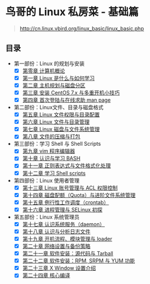 # 鸟哥的 Linux 私房菜 - 基础篇

> <http://cn.linux.vbird.org/linux_basic/linux_basic.php>

## 目录

- 第一部份：Linux 的规划与安装
  - [x] [第零章 计算机概论](00_introduction_to_computer)
  - [x] [第一章 Linux 是什么与如何学习](01_what_is_linux_and_how_to_learn)
  - [x] [第二章 主机规划与磁盘分区](02_planning_and_partition)
  - [x] [第三章 安装 CentOS 7.x 与多重开机小技巧](03_install_centos_and_multi_os)
  - [x] [第四章 首次登陆与在线求助 man page](04_first_login_and_man)
- 第二部份：Linux文件、目录与磁盘格式
  - [x] [第五章 Linux 文件权限与目录配置](05_linux_file_permission)
  - [x] [第六章 Linux 文件与目录管理](06_linux_file_and_directory)
  - [x] [第七章 Linux 磁盘与文件系统管理](07_linux_filesystem)
  - [x] [第八章 文件的压缩与打包](08_file_compressing_packaging)
- 第三部份：学习 Shell 与 Shell Scripts
  - [x] [第九章 vim 程序编辑器](09_vim_editor)
  - [x] [第十章 认识与学习 BASH](10_learn_bash)
  - [x] [第十一章 正则表达式与文件格式化处理](11_regex_and_format)
  - [x] [第十二章 学习 Shell scripts](12_shell_scripts)
- 第四部份：Linux 使用者管理
  - [x] [第十三章 Linux 账号管理与 ACL 权限控制](13_account_and_acl)
  - [x] [第十四章 磁盘配额（Quota）与进阶文件系统管理](14_disk_quota_and_fs_management)
  - [x] [第十五章 例行性工作调度（crontab）](15_crontab)
  - [x] [第十六章 进程管理与 SELinux 初探](16_process_and_selinux)
- 第五部份：Linux 系统管理员
  - [x] [第十七章 认识系统服务（daemon）](17_system_daemon)
  - [x] [第十八章 认识与分析日志文件](18_log_file)
  - [x] [第十九章 开机流程、模块管理与 loader](19_boot_module_and_loader)
  - [x] [第二十章 网络设置与备份策略](20_network_and_backup)
  - [x] [第二十一章 软件安装：源代码与 Tarball](21_pkg_source_code_and_tarball)
  - [x] [第二十二章 软件安装：RPM, SRPM 与 YUM 功能](22_pkg_rpm_srpm_and_yum)
  - [x] [第二十三章 X Window 设置介绍](23_x_window)
  - [x] [第二十四章 核心编译](24_kernel_compiling)
